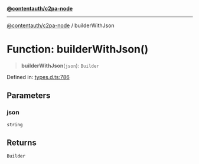 [**@contentauth/c2pa-node**](../README.md)

***

[@contentauth/c2pa-node](../README.md) / builderWithJson

# Function: builderWithJson()

> **builderWithJson**(`json`): `Builder`

Defined in: [types.d.ts:786](https://github.com/contentauth/c2pa-node-v2/blob/c336e36bb30fc393837615821d0e64cbfdcdeea6/js-src/types.d.ts#L786)

## Parameters

### json

`string`

## Returns

`Builder`
